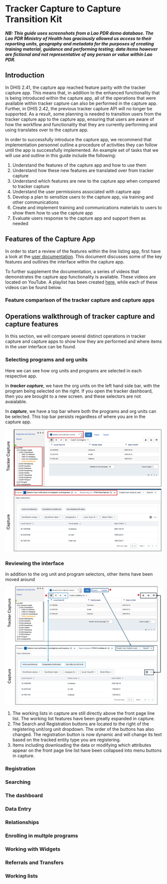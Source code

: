 # Tracker Capture to Capture Transition Kit

***NB: This guide uses screenshots from a Lao PDR demo database. The Lao PDR Ministry of Health has graciously allowed us access to their reporting units, geography and metadata for the purposes of creating training material, guidance and performing testing; data items however are fictional and not representative of any person or value within Lao PDR.***

## Introduction

In DHIS 2.41, the capture app reached feature parity with the tracker capture app. This means that, in addition to the enhanced functionality that is being introduced within the capture app, all of the operations that were available within tracker capture can also be performed in the capture app. Further, in DHIS 2.42, the previous tracker capture API will no longer be supported. As a result, some planning is needed to transition users from the tracker capture app to the capture app, ensuring that users are aware of how the workflow and functionality that they are currently performing and using translates over to the capture app.

In order to successfully introduce the capture app, we recommend that implementation personnel outline a procedure of activities they can follow until the app is successfully implemented. An example set of tasks that we will use and outline in this guide include the following:

1. Understand the features of the capture app and how to use them
2. Understand how these new features are translated over from tracker capture
3. Understand which features are new to the capture app when compared to tracker capture
6. Understand the user permissions associated with capture app
7. Develop a plan to sensitize users to the capture app, via training and other communications
8. Create and implement training and communications materials to users to show them how to use the capture app
9. Evaluate users response to the capture app and support them as needed

## Features of the Capture App

In order to start a review of the features within the line listing app, first have a look at the [user documentation](https://docs.dhis2.org/en/use/user-guides/dhis-core-version-master/tracking-individual-level-data/capture.html). This document discusses some of the key features and outlines the interface within the capture app.

To further supplement the documentation, a series of videos that demonstrates the capture app functionality is available. These videos are located on YouTube. A playlist has been created [here](), while each of these videos can be found below.

### Feature comparison of the tracker capture and capture apps


## Operations walkthrough of tracker capture and capture features

In this section, we will compare several distinct operations in tracker capture and capture apps to show how they are performed and where items in the user interface can be found. 

### Selecting programs and org units

Here we can see how org units and programs are selected in each respective app. 

In ***tracker capture***, we have the org units on the left hand side bar, with the program being selected on the right. If you open the tracker dashboard, then you are brought to a new screen. and these selectors are not avaialable.

In ***capture***, we have a top bar where both the programs and org units can be selected. This top bar persists regardless of where you are in the capture app.

![](images/ER_TC_C/OU_program.png)

### Reviewing the interface

In addition to the org unit and program selectors, other items have been moved around

![](images/ER_TC_C/UI_comparison.png)

1. The working lists in capture are still directly above the front page line list. The working list features have been greatly expanded in capture. 
2. The Search and Registration buttons are located to the right of the registering unit/org unit dropdown. The order of the buttons has also changed. The registration button is now dynamic and will change its text based on the tracked entity type you are registering. 
3. Items including downloading the data or modifying which attributes appear on the front page line list have been collapsed into menu buttons in capture. 

### Registration

### Searching

### The dashboard

### Data Entry

### Relationships

### Enrolling in multple programs

### Working with Widgets

### Referrals and Transfers

### Working lists

